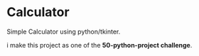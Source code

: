 # Calculator

Simple Calculator using python/tkinter.

i make this project as one of the **50-python-project challenge**.
